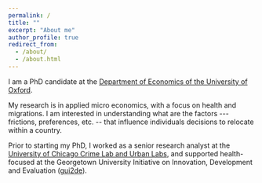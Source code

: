 ```yaml
---
permalink: /
title: ""
excerpt: "About me"
author_profile: true
redirect_from: 
  - /about/
  - /about.html
---
```



I am a PhD candidate at the [Department of Economics of the University of Oxford](https://www.economics.ox.ac.uk/#/). 

My research is in applied micro economics, with a focus on health and migrations. I am interested in understanding what are the factors --- frictions, preferences, etc. -- that influence individuals decisions to relocate within a country. 

Prior to starting my PhD, I worked as a senior research analyst at the [University of Chicago Crime Lab and Urban Labs](https://urbanlabs.uchicago.edu/labs/crime), and supported health-focused at the Georgetown University Initiative on Innovation, Development and Evaluation ([gui2de](https://gui2de.georgetown.edu/#)). 


